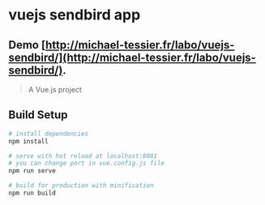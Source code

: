 # vuejs sendbird app 

## Demo [http://michael-tessier.fr/labo/vuejs-sendbird/](http://michael-tessier.fr/labo/vuejs-sendbird/).

> A Vue.js project

## Build Setup

``` bash
# install dependencies
npm install

# serve with hot reload at localhost:8081
# you can change port in vue.config.js file
npm run serve

# build for production with minification
npm run build

```
